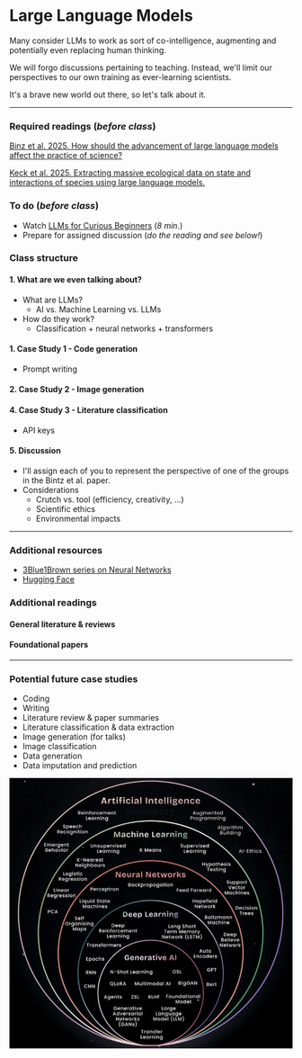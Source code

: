# Large Language Models
Many consider LLMs to work as sort of co-intelligence, augmenting and potentially even replacing human thinking.

We will forgo discussions pertaining to teaching.  Instead, we'll limit our perspectives to our own training as ever-learning scientists.

It's a brave new world out there, so let's talk about it.

***

### Required readings (_before class_)
[Binz et al. 2025. How should the advancement of large language models affect the practice of science?](../../readings/pdfs/Binz2025.pdf)

[Keck et al. 2025. Extracting massive ecological data on state and interactions of species using large language models.](../../readings/pdfs/Keck2025.pdf)

### To do (_before class_)
* Watch [LLMs for Curious Beginners](https://www.3blue1brown.com/lessons/mini-llm) (_8 min._)
* Prepare for assigned discussion (_do the reading and see below!_)

### Class structure

#### 1.  What are we even talking about?
* What are LLMs?
	* AI vs. Machine Learning vs. LLMs
* How do they work?
	* Classification + neural networks + transformers

#### 1. Case Study 1 - Code generation
* Prompt writing

#### 2. Case Study 2 - Image generation

#### 4. Case Study 3 - Literature classification
* API keys


#### 5. Discussion
* I'll assign each of you to represent the perspective of one of the groups in the Bintz et al. paper. 
*  Considerations
	* Crutch vs. tool (efficiency, creativity, ...)
	* Scientific ethics
	* Environmental impacts

***

### Additional resources
* [3Blue1Brown series on Neural Networks](https://www.3blue1brown.com/topics/neural-networks)
* [Hugging Face](https://huggingface.co)

  
### Additional readings

#### General literature & reviews

#### Foundational papers

***
### Potential future case studies
* Coding
* Writing
* Literature review & paper summaries
* Literature classification & data extraction
* Image generation (for talks)
* Image classification
* Data generation
* Data imputation and prediction


![Layers of AI](images/layers_of_AI.jpg "Layers of AI")
